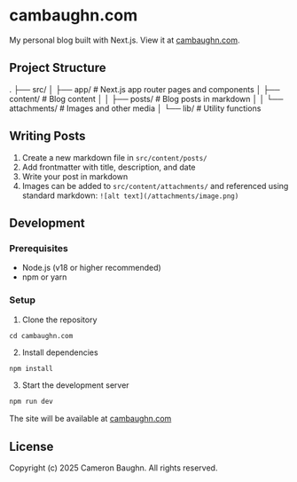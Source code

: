 # cambaughn.com

My personal blog built with Next.js. View it at [cambaughn.com](https://cambaughn.com).

## Project Structure

.
├── src/
│   ├── app/        # Next.js app router pages and components
│   ├── content/    # Blog content
│   │   ├── posts/      # Blog posts in markdown
│   │   └── attachments/ # Images and other media
│   └── lib/       # Utility functions

## Writing Posts
1. Create a new markdown file in `src/content/posts/`
2. Add frontmatter with title, description, and date
3. Write your post in markdown
4. Images can be added to `src/content/attachments/` and referenced using standard markdown: `![alt text](/attachments/image.png)`

## Development

### Prerequisites
- Node.js (v18 or higher recommended)
- npm or yarn

### Setup
1. Clone the repository
```git clone https://github.com/cambaughn/cambaughn.com.git
cd cambaughn.com
```

2. Install dependencies
```bash
npm install
```

3. Start the development server
```bash
npm run dev
```

The site will be available at [cambaughn.com](https://cambaughn.com)

## License
Copyright (c) 2025 Cameron Baughn. All rights reserved.

